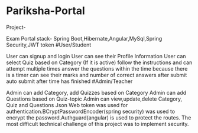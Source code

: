 # Pariksha-Portal
Project-

Exam Portal
stack- Spring Boot,Hibernate,Angular,MySql,Spring Security,JWT token
#User/Student

User can signup and login
User can see their Profile Information
User can select Quiz based on Category (If it is active)
follow the instructions and can attempt multiple times
answer the questions within the time because there is a timer
can see their marks and number of correct answers after submit
auto submit after time has finished
#Admin/Teacher

Admin can add Category, add Quizzes based on Category
Admin can add Questions based on Quiz-topic
Admin can view,update,delete Category, Quiz and Questions
Json Web token was used for authentication.BCryptPasswordEncoder(spring security) was used to encrypt the password.Authguard(angular) is used to protect the routes. The most difficult technical challenge of this project was to implement security.

